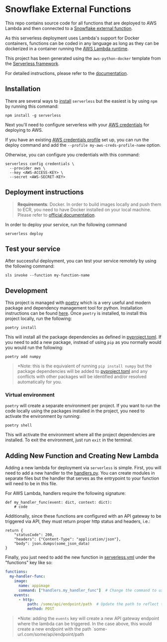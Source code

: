 # Snowflake External Functions

This repo contains source code for all functions that are deployed to AWS Lambda and then connected to a [Snowflake external function](https://docs.snowflake.com/en/sql-reference/external-functions-introduction.html).

As this serverless deployment uses Lambda's support for Docker containers, functions can be coded in any language as long as they can be dockerized in a container running the [AWS Lambda runtime](https://docs.aws.amazon.com/lambda/latest/dg/images-create.html).

This project has been generated using the `aws-python-docker` template from the [Serverless framework](https://www.serverless.com/).

For detailed instructions, please refer to the [documentation](https://www.serverless.com/framework/docs/providers/aws/).

## Installation

There are several ways to [install](https://www.serverless.com/framework/docs/getting-started) `serverless` but the easiest is by using `npm` by running this command:

```{bash}
npm install -g serverless
```

Next you'll need to configure serverless with your [AWS credentials](https://www.serverless.com/framework/docs/providers/aws/guide/credentials/) for deploying to AWS.

If you have an existing [AWS credentials profile](https://docs.aws.amazon.com/cli/latest/userguide/cli-configure-profiles.html) set up, you can run the deploy command and add the `--profile my-aws-creds-profile-name` option.

Otherwise, you can configure you credentials with this command:

```{bash}
serverless config credentials \
  --provider aws \
  --key <AWS-ACCESS-KEY> \
  --secret <AWS-SECRET-KEY>
```

## Deployment instructions

> **Requirements**: Docker. In order to build images locally and push them to ECR, you need to have Docker installed on your local machine. Please refer to [official documentation](https://docs.docker.com/get-docker/).

In order to deploy your service, run the following command

```{bash}
serverless deploy
```

## Test your service

After successful deployment, you can test your service remotely by using the following command:

```{bash}
sls invoke --function my-function-name
```

## Development

This project is managed with [poetry](https://python-poetry.org/) which is a very useful and modern package and dependency management tool for python. Installation instructions can be found [here](https://python-poetry.org/docs/#installation). Once `poetry` is installed, to install this project locally, run the following:

```{shell}
poetry install
```

This will install all the package dependencies as defined in [pyproject.toml](./pyproject.toml). If you need to add a new package, instead of using `pip` as you normally would you would run the following:

```{shell}
poetry add numpy
```

> *Note: this is the equivalent of running `pip install numpy` but the package dependencies will be added to [pyproject.toml](./pyproject.toml) and any conflicts with other packages will be identified and/or resolved automatically for you.

### Virtual environment

`poetry` will create a separate environment per project. If you want to run the code locally using the packages installed in the project, you need to activate the environment by running:

```{shell}
poetry shell
```

This will activate the environment where all the project dependencies are installed. To exit the environment, just run `exit` in the terminal.

## Adding New Function and Creating New Lambda

Adding a new lambda for deployment via `serverless` is simple. First, you will need to add a new handler to the [handlers.py](./src/handlers.py). You can create modules in separate files but the handler that serves as the entrypoint to your function will need to be in this file.

For AWS Lambda, handlers require the following signature:

```{python}
def my_handler_func(event: dict, context: dict):
    # code
```

Additionally, since these functions are configured with an API gateway to be triggered via API, they must return proper http status and headers, i.e.:

```{python}
return {
    "statusCode": 200,
    "headers": {"Content-Type": "application/json"},
    "body": json.dumps(some_json_data)
}
```

Finally, you just need to add the new function in [serverless.yml](./serverless.yml) under the "functions" key like so:

```yaml
functions:
  my-handler-func:
    image:
      name: appimage
      command: ["handlers.my_handler_func"]  # Change the command to use the name of the handler defined in handlers.py
    events:
      - http:
          path: /some/api/endpoint/path  # Update the path to reflect the correct protocol and metric being used
          method: POST
```

> *Note: adding the `events` key will create a new API gateway endpoint where the lambda can be triggered. In the case above, this would create a new endpoint with the path `some-url.com/some/api/endpoint/path
